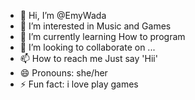 - 👋 Hi, I’m @EmyWada
- 👀 I’m interested in Music and Games
- 🌱 I’m currently learning How to program 
- 💞️ I’m looking to collaborate on ...
- 📫 How to reach me Just say 'Hii'
- 😄 Pronouns: she/her
- ⚡ Fun fact: i love play games

<!---
EmyWada/EmyWada is a ✨ special ✨ repository because its `README.md` (this file) appears on your GitHub profile.
You can click the Preview link to take a look at your changes.
--->
